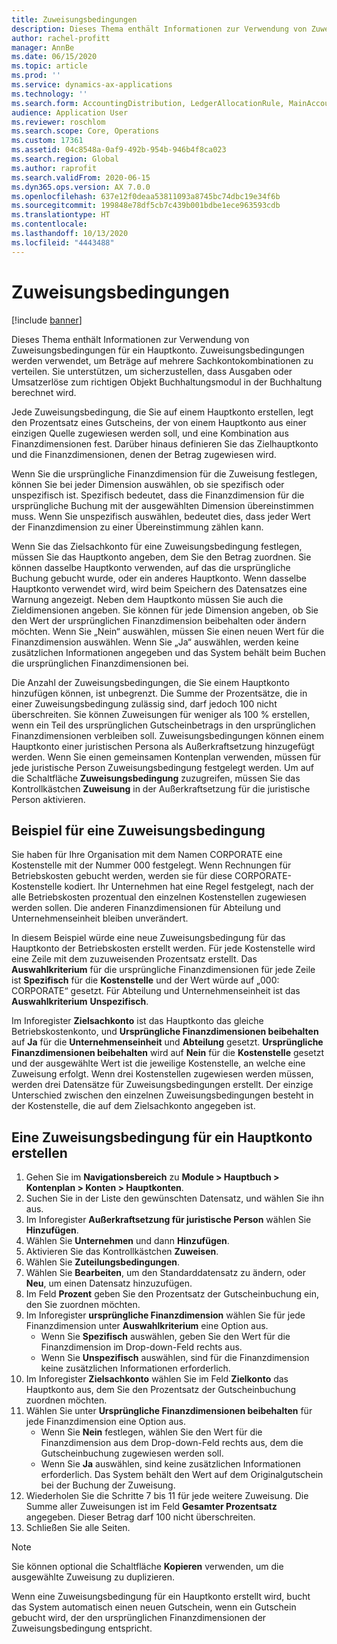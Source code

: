 ```yaml
---
title: Zuweisungsbedingungen
description: Dieses Thema enthält Informationen zur Verwendung von Zuweisungsbedingungen für ein Hauptkonto.
author: rachel-profitt
manager: AnnBe
ms.date: 06/15/2020
ms.topic: article
ms.prod: ''
ms.service: dynamics-ax-applications
ms.technology: ''
ms.search.form: AccountingDistribution, LedgerAllocationRule, MainAccount, AllocationTerms
audience: Application User
ms.reviewer: roschlom
ms.search.scope: Core, Operations
ms.custom: 17361
ms.assetid: 04c8548a-0af9-492b-954b-946b4f8ca023
ms.search.region: Global
ms.author: raprofit
ms.search.validFrom: 2020-06-15
ms.dyn365.ops.version: AX 7.0.0
ms.openlocfilehash: 637e12f0deaa53811093a8745bc74dbc19e34f6b
ms.sourcegitcommit: 199848e78df5cb7c439b001bdbe1ece963593cdb
ms.translationtype: HT
ms.contentlocale: 
ms.lasthandoff: 10/13/2020
ms.locfileid: "4443488"
---
```

# <a name="allocation-terms"></a>Zuweisungsbedingungen

[!include [banner](../includes/banner.md)]

Dieses Thema enthält Informationen zur Verwendung von Zuweisungsbedingungen für ein Hauptkonto. Zuweisungsbedingungen werden verwendet, um Beträge auf mehrere Sachkontokombinationen zu verteilen. Sie unterstützen, um sicherzustellen, dass Ausgaben oder Umsatzerlöse zum richtigen Objekt Buchhaltungsmodul in der Buchhaltung berechnet wird.

Jede Zuweisungsbedingung, die Sie auf einem Hauptkonto erstellen, legt den Prozentsatz eines Gutscheins, der von einem Hauptkonto aus einer einzigen Quelle zugewiesen werden soll, und eine Kombination aus Finanzdimensionen fest. Darüber hinaus definieren Sie das Zielhauptkonto und die Finanzdimensionen, denen der Betrag zugewiesen wird. 

Wenn Sie die ursprüngliche Finanzdimension für die Zuweisung festlegen, können Sie bei jeder Dimension auswählen, ob sie spezifisch oder unspezifisch ist. Spezifisch bedeutet, dass die Finanzdimension für die ursprüngliche Buchung mit der ausgewählten Dimension übereinstimmen muss. Wenn Sie unspezifisch auswählen, bedeutet dies, dass jeder Wert der Finanzdimension zu einer Übereinstimmung zählen kann.

Wenn Sie das Zielsachkonto für eine Zuweisungsbedingung festlegen, müssen Sie das Hauptkonto angeben, dem Sie den Betrag zuordnen. Sie können dasselbe Hauptkonto verwenden, auf das die ursprüngliche Buchung gebucht wurde, oder ein anderes Hauptkonto. Wenn dasselbe Hauptkonto verwendet wird, wird beim Speichern des Datensatzes eine Warnung angezeigt. Neben dem Hauptkonto müssen Sie auch die Zieldimensionen angeben. Sie können für jede Dimension angeben, ob Sie den Wert der ursprünglichen Finanzdimension beibehalten oder ändern möchten. Wenn Sie „Nein“ auswählen, müssen Sie einen neuen Wert für die Finanzdimension auswählen. Wenn Sie „Ja“ auswählen, werden keine zusätzlichen Informationen angegeben und das System behält beim Buchen die ursprünglichen Finanzdimensionen bei.

Die Anzahl der Zuweisungsbedingungen, die Sie einem Hauptkonto hinzufügen können, ist unbegrenzt. Die Summe der Prozentsätze, die in einer Zuweisungsbedingung zulässig sind, darf jedoch 100 nicht überschreiten. Sie können Zuweisungen für weniger als 100 % erstellen, wenn ein Teil des ursprünglichen Gutscheinbetrags in den ursprünglichen Finanzdimensionen verbleiben soll. Zuweisungsbedingungen können einem Hauptkonto einer juristischen Persona als Außerkraftsetzung hinzugefügt werden. Wenn Sie einen gemeinsamen Kontenplan verwenden, müssen für jede juristische Person Zuweisungsbedingung festgelegt werden. Um auf die Schaltfläche **Zuweisungsbedingung** zuzugreifen, müssen Sie das Kontrollkästchen **Zuweisung** in der Außerkraftsetzung für die juristische Person aktivieren.

## <a name="allocation-term-example"></a>Beispiel für eine Zuweisungsbedingung
Sie haben für Ihre Organisation mit dem Namen CORPORATE eine Kostenstelle mit der Nummer 000 festgelegt. Wenn Rechnungen für Betriebskosten gebucht werden, werden sie für diese CORPORATE-Kostenstelle kodiert. Ihr Unternehmen hat eine Regel festgelegt, nach der alle Betriebskosten prozentual den einzelnen Kostenstellen zugewiesen werden sollen. Die anderen Finanzdimensionen für Abteilung und Unternehmenseinheit bleiben unverändert.

In diesem Beispiel würde eine neue Zuweisungsbedingung für das Hauptkonto der Betriebskosten erstellt werden. Für jede Kostenstelle wird eine Zeile mit dem zuzuweisenden Prozentsatz erstellt. Das **Auswahlkriterium** für die ursprüngliche Finanzdimensionen für jede Zeile ist **Spezifisch** für die **Kostenstelle** und der Wert würde auf „000: CORPORATE“ gesetzt. Für Abteilung und Unternehmenseinheit ist das **Auswahlkriterium** **Unspezifisch**.

Im Inforegister **Zielsachkonto** ist das Hauptkonto das gleiche Betriebskostenkonto, und **Ursprüngliche Finanzdimensionen beibehalten** auf **Ja** für die **Unternehmenseinheit** und **Abteilung** gesetzt. **Ursprüngliche Finanzdimensionen beibehalten** wird auf **Nein** für die **Kostenstelle** gesetzt und der ausgewählte Wert ist die jeweilige Kostenstelle, an welche eine Zuweisung erfolgt. Wenn drei Kostenstellen zugewiesen werden müssen, werden drei Datensätze für Zuweisungsbedingungen erstellt. Der einzige Unterschied zwischen den einzelnen Zuweisungsbedingungen besteht in der Kostenstelle, die auf dem Zielsachkonto angegeben ist.

## <a name="create-an-allocation-term-on-a-main-account"></a>Eine Zuweisungsbedingung für ein Hauptkonto erstellen

1. Gehen Sie im **Navigationsbereich** zu **Module > Hauptbuch > Kontenplan > Konten > Hauptkonten**.
2. Suchen Sie in der Liste den gewünschten Datensatz, und wählen Sie ihn aus.
3. Im Inforegister **Außerkraftsetzung für juristische Person** wählen Sie **Hinzufügen**.
4. Wählen Sie **Unternehmen** und dann **Hinzufügen**.
5. Aktivieren Sie das Kontrollkästchen **Zuweisen**.
6. Wählen Sie **Zuteilungsbedingungen**.
7. Wählen Sie **Bearbeiten**, um den Standarddatensatz zu ändern, oder **Neu**, um einen Datensatz hinzuzufügen.
8. Im Feld **Prozent** geben Sie den Prozentsatz der Gutscheinbuchung ein, den Sie zuordnen möchten.
9. Im Inforegister **ursprüngliche Finanzdimension** wählen Sie für jede Finanzdimension unter **Auswahlkriterium** eine Option aus.
    - Wenn Sie **Spezifisch** auswählen, geben Sie den Wert für die Finanzdimension im Drop-down-Feld rechts aus.
    - Wenn Sie **Unspezifisch** auswählen, sind für die Finanzdimension keine zusätzlichen Informationen erforderlich.
10. Im Inforegister **Zielsachkonto** wählen Sie im Feld **Zielkonto** das Hauptkonto aus, dem Sie den Prozentsatz der Gutscheinbuchung zuordnen möchten.
11. Wählen Sie unter **Ursprüngliche Finanzdimensionen beibehalten** für jede Finanzdimension eine Option aus.
    - Wenn Sie **Nein** festlegen, wählen Sie den Wert für die Finanzdimension aus dem Drop-down-Feld rechts aus, dem die Gutscheinbuchung zugewiesen werden soll.
    - Wenn Sie **Ja** auswählen, sind keine zusätzlichen Informationen erforderlich. Das System behält den Wert auf dem Originalgutschein bei der Buchung der Zuweisung.
12. Wiederholen Sie die Schritte 7 bis 11 für jede weitere Zuweisung. Die Summe aller Zuweisungen ist im Feld **Gesamter Prozentsatz** angegeben. Dieser Betrag darf 100 nicht überschreiten.
13. Schließen Sie alle Seiten.

>[!NOTE] 
> Sie können optional die Schaltfläche **Kopieren** verwenden, um die ausgewählte Zuweisung zu duplizieren.

Wenn eine Zuweisungsbedingung für ein Hauptkonto erstellt wird, bucht das System automatisch einen neuen Gutschein, wenn ein Gutschein gebucht wird, der den ursprünglichen Finanzdimensionen der Zuweisungsbedingung entspricht.
